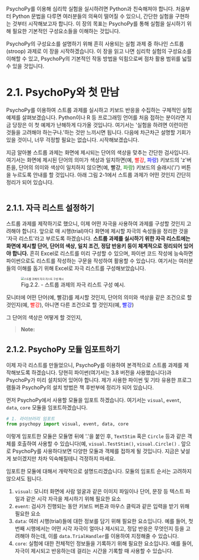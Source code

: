 PsychoPy를 이용해 심리학 실험을 실시하려면 Python과 친숙해져야 합니다. 처음부터 Python 문법을 다루면 여러분들의 의욕이 떨어질 수 있으니, 간단한 실험을 구현하는 것부터 시작해보고자 합니다. 이 장의 목표는 PsychoPy를 통해 실험을 실시하기 위해 필요한 기본적인 구성요소들을 이해하는 것입니다.

PsychoPy의 구성요소를 설명하기 위해 흔히 사용되는 실험 과제 중 하나인 스트룹(stroop) 과제로 이 장을 시작하겠습니다. 이 장을 읽고 나면 심리학 실험의 구성요소를 이해할 수 있고, PsychoPy의 기본적인 작동 방법을 익힘으로써 점차 활용 범위를 넓힐 수 있을 것입니다.

# 2.1. PsychoPy와 첫 만남

PsychoPy를 이용하여 스트룹 과제를 실시하고 키보드 반응을 수집하는 구체적인 실험 예제를 살펴보겠습니다. Python이나 R 등 프로그래밍 언어를 처음 접하는 분이라면 지금 당장은 이 첫 예제가 난해하게 다가올 것입니다. 여기서는 '실험을 하려면 이런이런 것들을 고려해야 하는구나.'하는 것만 느끼시면 됩니다. 다음에 차근차근 설명할 기회가 있을 것이니, 너무 걱정할 필요는 없습니다. 시작해보겠습니다.

지금 알아볼 스트룹 과제는 화면에 제시되는 단어의 색상을 맞추는 간단한 검사입니다.  여기서는 화면에 제시된 단어의 의미가 색상과 일치하면(예, <span style="color:red">빨강</span>, <span style="color:blue">파랑</span>)  키보드의 'z'버튼을, 단어의 의미와 색상이 일치하지 않으면(예, <span style="color:black">빨강</span>, <span style="color:green">파랑</span>) 키보드의 슬래시('/') 버튼을 누르도록 안내를 할 것입니다. 아래 그림 2-1에서 스트룹 과제가 어떤 것인지 간단히 정리가 되어 있습니다. 

![]()



## 2.1.1. 자극 리스트 설정하기

스트룹 과제를 제작하기로 했으니, 이제 어떤 자극을 사용하여 과제를 구성할 것인지 고려해야 합니다. 앞으로 매 시행(trial)마다 화면에 제시할 자극의 속성들을 정리한 것을 '자극 리스트'라고 부르도록 하겠습니다. **스트룹 과제를 실시하기 위한 자극 리스트에는 화면에 제시할 단어, 단어의 색상, 일치 조건, 정답 반응키 등이 체계적으로 정리되어 있어야 합니다.** 흔히 Excel로 리스트를 미리 구성할 수 있으며, 파이썬 코드 작성에 능숙하면 파이썬으로도 리스트를 작성하는 구문을 작성하여 활용할 수 있습니다. 여기서는 여러분들의 이해를 돕기 위해 Excel로 자극 리스트를 구성해보았습니다.

<figure>
  <img src="/Users/hojinjeong/Documents/GitHub/Experiment-with-Psychopy/fig 2-2. Example of Strooplist.png" alt="스트룹 과제의 자극 리스트 구성 예시" style="float: bottom left; zoom:50%;""/>
  <figcaption> Fig.2.2. - 스트룹 과제의 자극 리스트 구성 예시.</figcaption>
</figure>



모니터에 어떤 단어(예, 빨강)를 제시할 것인지, 단어의 의미와 색상을 같은 조건으로 할 것인지(예, <span style="color:red">빨강</span>), 아니면 다른 조건으로 할 것인지(예, <span style="color:blue">빨강</span>)

그 단어의 색상은 어떻게 할 것인지,

> **Note:**
>
>





## 2.1.2. PsychoPy 모듈 임포트하기

이제 자극 리스트를 만들었으니, PsychoPy를 이용하여 본격적으로 스트룹 과제를 제작해보도록 하겠습니다. 당현히 파이썬(여기서는 3.8 버전을 사용했습니다)과 PsychoPy가 미리 설치되어 있어야 합니다. 제가 사용한 파이썬 및 기타 유용한 프로그램들과 PsychoPy의 설치 방법은 책 후반부에 정리가 되어 있습니다.

먼저 PsychoPy에서 사용할 모듈을 임포트 하겠습니다. 여기서는 `visual`, `event`, `data`, `core` 모듈을 임포트하겠습니다.

```python
# 1. 라이브러리 임포트
from psychopy import visual, event, data, core
```

이렇게 임포트한 모듈은 모듈명 뒤에 '.'을 붙인 후, `TextStim` 혹은 `Circle` 등과 같은 객체를 호출하여 사용할 수 있습니다(예, `visual.TestStim()`, `visual.Circle()` . 앞으로 PsychoPy를 사용하다보면 다양한 모듈과 객체를 접하게 될 것입니다. 지금은 낯설게 보이겠지만 차차 익숙해질테니 걱정하지 마세요.

임포트한 모듈에 대해서 개략적으로 설명드리겠습니다. 모듈의 임포트 순서는 고려하지 않으셔도 됩니다.

1. `visual`: 모니터 화면에  사람 얼굴과 같은 이미지 파일이나 단어, 문장 등 텍스트 파일과 같은 시각 자극을 제시하기 위해 필요한 요소
2. `event`: 검사가 진행되는 동안 키보드 버튼과 마우스 클릭과 같은 입력을 받기 위해 필요한 요소
3. `data`: 여러 시행(trial)들에 대한 정보를 담기 위해 필요한 요소입니다. 예를 들어, 첫 번째 시행에서는 어떤 시각 자극이 얼마나 제시되고, 정답 반응은 무엇인지 등을 고려해야 하는데, 이를 `data.TrialHandler`를 이용하여 지정해줄 수 있습니다.
4. `core`:  실험에 대한 전체적인 정보들을 기록하기 위해 필요한 요소입니다. 예를 들어, 자극이 제시되고 반응하는데 걸리는 시간을 기록할 때 사용할 수 있습니다.
